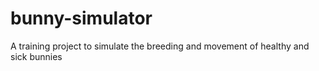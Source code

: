# bunny-simulator
A training project to simulate the breeding and movement of healthy and sick bunnies
